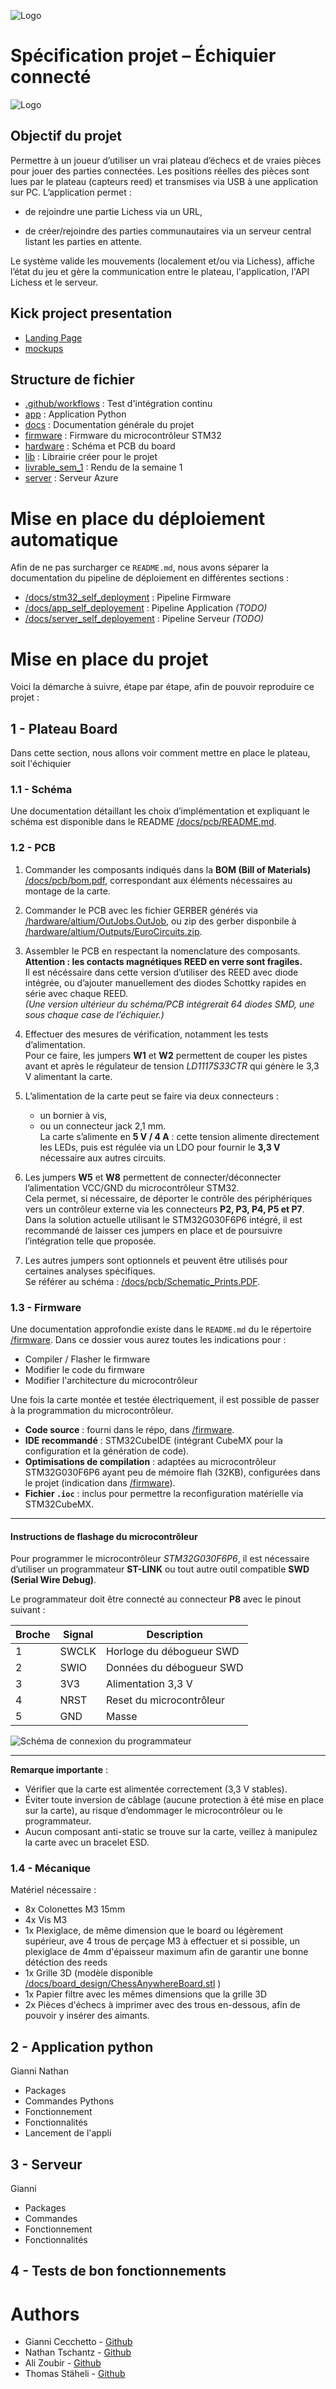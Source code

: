 ![Logo](docs/img/Logo_small.png)

# Spécification projet – Échiquier connecté

![Logo](docs/img/board.jpg)

## Objectif du projet

Permettre à un joueur d’utiliser un vrai plateau d’échecs et de vraies pièces pour jouer des parties connectées.
Les positions réelles des pièces sont lues par le plateau (capteurs reed) et transmises via USB à une application sur PC.
L’application permet :

- de rejoindre une partie Lichess via un URL,

- de créer/rejoindre des parties communautaires via un serveur central listant les parties en attente.

Le système valide les mouvements (localement et/ou via Lichess), affiche l’état du jeu et gère la communication entre le plateau, l'application, l'API Lichess et le serveur.

## Kick project presentation

- [Landing Page](docs/mockups_app_and_landing_page)
- [mockups](docs/mockups_app_and_landing_page)

## Structure de fichier

- [.github/workflows](.github/workflows) : Test d'intégration continu
- [app](app) : Application Python
- [docs](docs) : Documentation générale du projet
- [firmware](firmware) : Firmware du microcontrôleur STM32
- [hardware](hardware) : Schéma et PCB du board
- [lib](lib) : Librairie créer pour le projet
- [livrable_sem_1](livrable_sem_1) : Rendu de la semaine 1
- [server](server) : Serveur Azure

# Mise en place du déploiement automatique

Afin de ne pas surcharger ce `README.md`, nous avons séparer la documentation du pipeline de déploiement en différentes sections :

- [/docs/stm32_self_deployment](/docs/stm32_self_deployment) : Pipeline Firmware
- [/docs/app_self_deployement](/docs/app_self_deployement) : Pipeline Application *(TODO)*
- [/docs/server_self_deployement](/docs/server_self_deployement) : Pipeline Serveur *(TODO)*

# Mise en place du projet 

Voici la démarche à suivre, étape par étape, afin de pouvoir reproduire ce projet :

## 1 - Plateau Board

Dans cette section, nous allons voir comment mettre en place le plateau, soit l'échiquier

### 1.1 - Schéma

Une documentation détaillant les choix d’implémentation et expliquant le schéma est disponible dans le README [/docs/pcb/README.md](/docs/pcb/README.md).


### 1.2 - PCB

1. Commander les composants indiqués dans la **BOM (Bill of Materials)** [/docs/pcb/bom.pdf](/docs/pcb/BOM.PDF), correspondant aux éléments nécessaires au montage de la carte.

2. Commander le PCB avec les fichier GERBER générés via [/hardware/altium/OutJobs.OutJob](/hardware/altium/OutJobs.OutJob), ou zip des gerber disponbile à [/hardware/altium/Outputs/EuroCircuits.zip](/hardware/altium/Outputs/EuroCircuits.zip).

2. Assembler le PCB en respectant la nomenclature des composants. **Attention : les contacts magnétiques REED en verre sont fragiles.**  
   Il est nécéssaire dans cette version d’utiliser des REED avec diode intégrée, ou d’ajouter manuellement des diodes Schottky rapides en série avec chaque REED.  
   *(Une version ultérieur du schéma/PCB intégrerait 64 diodes SMD, une sous chaque case de l’échiquier.)*

3. Effectuer des mesures de vérification, notamment les tests d’alimentation.  
   Pour ce faire, les jumpers **W1** et **W2** permettent de couper les pistes avant et après le régulateur de tension *LD1117S33CTR* qui génère le 3,3 V alimentant la carte.

4. L’alimentation de la carte peut se faire via deux connecteurs :  
   - un bornier à vis,  
   - ou un connecteur jack 2,1 mm.  
   La carte s’alimente en **5 V / 4 A** : cette tension alimente directement les LEDs, puis est régulée via un LDO pour fournir le **3,3 V** nécessaire aux autres circuits.

5. Les jumpers **W5** et **W8** permettent de connecter/déconnecter l’alimentation VCC/GND du microcontrôleur STM32.  
   Cela permet, si nécessaire, de déporter le contrôle des périphériques vers un contrôleur externe via les connecteurs **P2, P3, P4, P5 et P7**.  
   Dans la solution actuelle utilisant le STM32G030F6P6 intégré, il est recommandé de laisser ces jumpers en place et de poursuivre l’intégration telle que proposée.

6. Les autres jumpers sont optionnels et peuvent être utilisés pour certaines analyses spécifiques.  
   Se référer au schéma : [/docs/pcb/Schematic_Prints.PDF](/docs/pcb/Schematic_Prints.PDF).


### 1.3 - Firmware

Une documentation approfondie existe dans le `README.md` du le répertoire [/firmware](/firmware). Dans ce dossier vous aurez toutes les indications pour :
- Compiler / Flasher le firmware
- Modifier le code du firmware
- Modifier l'architecture du microcontrôleur

Une fois la carte montée et testée électriquement, il est possible de passer à la programmation du microcontrôleur.

- **Code source** : fourni dans le répo, dans [/firmware](/firmware).  
- **IDE recommandé** : STM32CubeIDE (intégrant CubeMX pour la configuration et la génération de code).  
- **Optimisations de compilation** : adaptées au microcontrôleur STM32G030F6P6 ayant peu de mémoire flah (32KB), configurées dans le projet (indication dans [/firmware](/firmware)).  
- **Fichier `.ioc`** : inclus pour permettre la reconfiguration matérielle via STM32CubeMX.

---

#### Instructions de flashage du microcontrôleur

Pour programmer le microcontrôleur *STM32G030F6P6*, il est nécessaire d’utiliser un programmateur **ST-LINK** ou tout autre outil compatible **SWD (Serial Wire Debug)**.  

Le programmateur doit être connecté au connecteur **P8** avec le pinout suivant :

| Broche | Signal | Description                  |
|--------|---------|------------------------------|
| 1      | SWCLK   | Horloge du débogueur SWD     |
| 2      | SWIO    | Données du débogueur SWD     |
| 3      | 3V3     | Alimentation 3,3 V           |
| 4      | NRST    | Reset du microcontrôleur     |
| 5      | GND     | Masse                        |

![Schéma de connexion du programmateur](docs/img/pinning_programmer.jpg)

---

**Remarque importante** :  
- Vérifier que la carte est alimentée correctement (3,3 V stables).  
- Éviter toute inversion de câblage (aucune protection à été mise en place sur la carte), au risque d’endommager le microcontrôleur ou le programmateur.
- Aucun composant anti-static se trouve sur la carte, veillez à manipulez la carte avec un bracelet ESD.


### 1.4 - Mécanique

Matériel nécessaire :

- 8x Colonettes M3 15mm
- 4x Vis M3
- 1x Plexiglace, de même dimension que le board ou légèrement supérieur, ave 4 trous de perçage M3 à effectuer et si possible, un plexiglace de 4mm d'épaisseur maximum afin de garantir une bonne détéction des reeds
- 1x Grille 3D (modèle disponible [/docs/board_design/ChessAnywhereBoard.stl](/docs/board_design/ChessAnywhereBoard.stl) )
- 1x Papier filtre avec les mêmes dimensions que la grille 3D
- 2x Pièces d'échecs à imprimer avec des trous en-dessous, afin de pouvoir y insérer des aimants.



## 2 - Application python

Gianni Nathan

- Packages
- Commandes Pythons
- Fonctionnement
- Fonctionnalités
- Lancement de l'appli

## 3 - Serveur

Gianni

- Packages
- Commandes
- Fonctionnement
- Fonctionnalités

## 4 - Tests de bon fonctionnements



# Authors

- Gianni Cecchetto - [Github](https://github.com/GianniCecchetto)
- Nathan Tschantz - [Github](https://github.com/TschantzN)
- Ali Zoubir - [Github](https://github.com/Ali-Z0)
- Thomas Stäheli - [Github](https://github.com/thomasstaheli)
